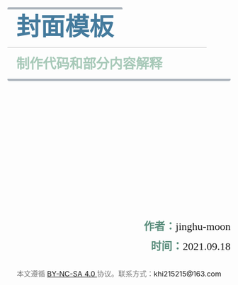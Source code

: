 <div style="page-break-after:always;">
    <br><br><br><br><br><br>
    <div style="text-align: left;color: #457b9d;">
        <span style="
                    font-family: 汉仪玄宋 45S;
                    font-weight: bolder;
                    font-size: 55px;
                    border-radius: 3px;
                    line-height: 90px;
                    padding: 5px 20px 20px;
                    border-top: 5px solid #adb5bd;">封面模板
        </span>
        <div style="background: #fff; 
                    width: 450px;
                    height: 2px;
                    border-bottom: 2px solid #ddd"> <!--空格不要删掉--></div>
        <div style="
                    font-family: 汉仪玄宋 45S;
                    font-weight: bold;
                    font-size: 30px;
                    border-radius: 4px;
                    line-height:60px;
                    padding: 5px 20px;
                    margin-bottom: 20px;
                    color: rgb(69, 123, 157, 0.6);
                    color: rgb(129, 178, 154, 0.7);
                    border-bottom: 5px solid #adb5bd">制作代码和部分内容解释
        </div>
    </div>
    <br><br><br><br><br><br><br><br><br><br><br><br><br><br><br><br><br>
    <div style="text-align: right;font-size: 24px">
        <div style="font-family: 玄宋45S;padding-bottom:10px;">
            <span style="color: #5b8e7d;font-weight:bolder">作者：</span>jinghu-moon
        </div>
        <div style="font-family: 玄宋45S">
            <span style="color: #5b8e7d;font-weight:bolder">时间：</span>2021.09.18
        </div>
    </div>
    <br><br>
    <div style="text-align: center;color:#777;font-size: 16px">
        本文遵循 <a href="https://creativecommons.org/licenses/by-nc-sa/4.0/deed.zh">BY-NC-SA 4.0 </a> 协议。联系方式：<a>khi215215@163.com</a>
    </div>
<div>


